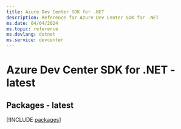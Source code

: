 ```yaml
---
title: Azure Dev Center SDK for .NET
description: Reference for Azure Dev Center SDK for .NET
ms.date: 04/04/2024
ms.topic: reference
ms.devlang: dotnet
ms.service: devcenter
---
```

# Azure Dev Center SDK for .NET - latest
## Packages - latest
[!INCLUDE [packages](dev-center-index.md)]
